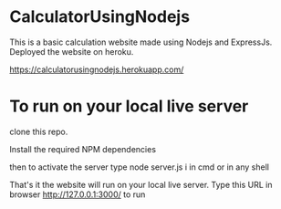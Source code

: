 # CalculatorUsingNodejs

This is a basic calculation website made using Nodejs and ExpressJs. Deployed the website on heroku.

https://calculatorusingnodejs.herokuapp.com/


# To run on your local live server

clone this repo.

Install the required NPM dependencies

then to activate the server type node server.js i in cmd or in any shell

That's it the website will run on your local live server. Type this URL in browser http://127.0.0.1:3000/ to run

